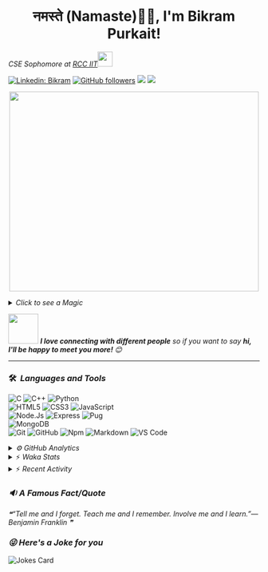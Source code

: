 <h1 align="center">नमस्ते (Namaste)🙏🏻, I'm Bikram Purkait! </h1>

<p><em>CSE Sophomore at <a href="https://www.rcciit.org/">RCC IIT</a><img src="https://media.giphy.com/media/WUlplcMpOCEmTGBtBW/giphy.gif" width="30"> 
</em></p>

[![Linkedin: Bikram](https://img.shields.io/badge/-bikram-blue?style=flat-square&logo=Linkedin&logoColor=white&link=https://www.linkedin.com/in/bikram-purkait-5463861a8/)](https://www.linkedin.com/in/bikram-purkait-5463861a8/)
[![GitHub followers](https://img.shields.io/github/followers/IamBikramPurkait?label=Follow&style=social)](https://github.com/IamBikramPurkait)
![](https://komarev.com/ghpvc/?username=IamBikramPurkait&color=blueviolet&style=flat)
<a href="mailto:bkrmprkt@gmail.com"><img src="https://img.shields.io/badge/-bikram-D14836?style=flat&logo=Gmail&logoColor=white"/></a>

<p align="center">
  <img width="500" height="400" src="https://cdn.dribbble.com/users/1059583/screenshots/4171367/coding-freak.gif">
</p>

<details>
<summary><em>Click to see a Magic</em></summary>

⏳ **Year Progress** { █████████████████████▁▁▁▁▁▁▁▁▁ } 72.62 % as on ⏰ 23-9-2021.

</details>

<img src="https://media.giphy.com/media/LnQjpWaON8nhr21vNW/giphy.gif" width="60"> <em><b>I love connecting with different people</b> so if you want to say <b>hi, I'll be happy to meet you more! </b> 😊</em>

***

### 🛠 &nbsp;<em>Languages and Tools</em>

![C](https://img.shields.io/badge/C-00599C?style=for-the-badge&logo=c&logoColor=white)
![C++](https://img.shields.io/badge/C%2B%2B-00599C?style=for-the-badge&logo=c%2B%2B&logoColor=white)
![Python](http://img.shields.io/badge/-Python-3776AB?style=for-the-badge&logo=python&logoColor=ffffff)
<br>
![HTML5](https://img.shields.io/badge/-HTML5-%23E44D27?style=for-the-badge&logo=html5&logoColor=ffffff)
![CSS3](https://img.shields.io/badge/-CSS3-%231572B6?style=for-the-badge&logo=css3)
![JavaScript](https://img.shields.io/badge/-JavaScript-%23F7DF1C?style=for-the-badge&logo=javascript&logoColor=000000&labelColor=%23F7DF1C&color=%23FFCE5A)
<br>
![Node.Js](https://img.shields.io/badge/-Node.js-%23E44D27?style=for-the-badge&logo=Node.js&logoColor=ffffff)
![Express](https://img.shields.io/badge/-Express-%231572B6?style=for-the-badge&logo=Express)
![Pug](https://img.shields.io/badge/-pug-%23F7DF1C?style=for-the-badge&logo=pug&logoColor=000000&labelColor=%23F7DF1C&color=%23FFCE5A)
<br>
![MongoDB](https://img.shields.io/badge/MongoDB-4EA94B?style=for-the-badge&logo=mongodb&logoColor=white)
<br>
![Git](https://img.shields.io/badge/-Git-%23F05032?style=for-the-badge&logo=git&logoColor=%23ffffff)
![GitHub](https://img.shields.io/badge/-GitHub-181717?style=for-the-badge&logo=github)
![Npm](https://img.shields.io/badge/-npm-CB3837?style=for-the-badge&logo=npm)
![Markdown](https://img.shields.io/badge/Markdown-000000?style=for-the-badge&logo=markdown&logoColor=white)
![VS Code](http://img.shields.io/badge/-VS%20Code-007ACC?style=for-the-badge&logo=visual-studio-code&logoColor=ffffff)
<br>

<details><summary><em>⚙ GitHub Analytics</em></summary>
<br>
<p align="center">
<a href="https://github.com/IamBikramPurkait">

![Bikram's GitHub Stats](https://github-readme-stats.vercel.app/api?username=IamBikramPurkait&theme=chartreuse-dark&show_icons=true&include_all_commits=true&count_private=true)
<img height="180em" src="https://github-readme-stats-eight-theta.vercel.app/api/top-langs/?username=IamBikramPurkait&layout=compact&langs_count=12&theme=chartreuse-dark"/>
[![GitHub Streak](http://github-readme-streak-stats.herokuapp.com?user=IamBikramPurkait&theme=chartreuse-dark)](https://git.io/streak-stats)
</a>
</p>
</details>

<details>
<summary>⚡ <em>Waka Stats</em></summary>

<!--START_SECTION:waka-->
**I'm an Early 🐤** 

```text
🌞 Morning    69 commits     ███████░░░░░░░░░░░░░░░░░░   29.11% 
🌆 Daytime    51 commits     █████░░░░░░░░░░░░░░░░░░░░   21.52% 
🌃 Evening    104 commits    ███████████░░░░░░░░░░░░░░   43.88% 
🌙 Night      13 commits     █░░░░░░░░░░░░░░░░░░░░░░░░   5.49%

```
📅 **I'm Most Productive on Thursday** 

```text
Monday       22 commits     ██░░░░░░░░░░░░░░░░░░░░░░░   9.28% 
Tuesday      36 commits     ███░░░░░░░░░░░░░░░░░░░░░░   15.19% 
Wednesday    43 commits     ████░░░░░░░░░░░░░░░░░░░░░   18.14% 
Thursday     57 commits     ██████░░░░░░░░░░░░░░░░░░░   24.05% 
Friday       45 commits     ████░░░░░░░░░░░░░░░░░░░░░   18.99% 
Saturday     28 commits     ███░░░░░░░░░░░░░░░░░░░░░░   11.81% 
Sunday       6 commits      ░░░░░░░░░░░░░░░░░░░░░░░░░   2.53%

```


📊 **This Week I Spent My Time On** 

```text
⌚︎ Time Zone: Asia/Kolkata

💬 Programming Languages: 
HTML                     8 mins              ███████████████████░░░░░░   77.35% 
CSS                      2 mins              █████░░░░░░░░░░░░░░░░░░░░   22.65%

💻 Operating System: 
Windows                  10 mins             █████████████████████████   100.0%

```


<!--END_SECTION:waka-->

</details>

<details>
<summary>⚡ <em>Recent Activity</em></summary>

<!--START_SECTION:activity-->
1. ❌ Closed PR [#3](https://github.com/IamBikramPurkait/Quadcode-Project-Innovision-2021/pull/3) in [IamBikramPurkait/Quadcode-Project-Innovision-2021](https://github.com/IamBikramPurkait/Quadcode-Project-Innovision-2021)
2. 💪 Opened PR [#5](https://github.com/Ruddranil/QUADCODE/pull/5) in [Ruddranil/QUADCODE](https://github.com/Ruddranil/QUADCODE)
3. 💪 Opened PR [#3](https://github.com/Ruddranil/QUADCODE/pull/3) in [Ruddranil/QUADCODE](https://github.com/Ruddranil/QUADCODE)
4. 💪 Opened PR [#2](https://github.com/Ruddranil/QUADCODE/pull/2) in [Ruddranil/QUADCODE](https://github.com/Ruddranil/QUADCODE)
5. 🎉 Merged PR [#2](https://github.com/IamBikramPurkait/Quadcode-Project-Innovision-2021/pull/2) in [IamBikramPurkait/Quadcode-Project-Innovision-2021](https://github.com/IamBikramPurkait/Quadcode-Project-Innovision-2021)
6. 🗣 Commented on [#2](https://github.com/IamBikramPurkait/Quadcode-Project-Innovision-2021/issues/2) in [IamBikramPurkait/Quadcode-Project-Innovision-2021](https://github.com/IamBikramPurkait/Quadcode-Project-Innovision-2021)
7. 🎉 Merged PR [#1](https://github.com/IamBikramPurkait/Quadcode-Project-Innovision-2021/pull/1) in [IamBikramPurkait/Quadcode-Project-Innovision-2021](https://github.com/IamBikramPurkait/Quadcode-Project-Innovision-2021)
<!--END_SECTION:activity-->

</details>

### <em>🔉 A Famous Fact/Quote</em>
<!--STARTS_HERE_QUOTE_README-->
<i>❝“Tell me and I forget.  Teach me and I remember.  Involve me and I learn.”— Benjamin Franklin   ❞</i>
<!--ENDS_HERE_QUOTE_README-->


### <em>😜 Here's a Joke for you</em>
![Jokes Card](https://readme-jokes.vercel.app/api)


